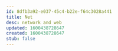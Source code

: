 ```yaml
---
id: 8dfb3a92-e037-45c4-b22e-f64c3028a441
title: Net
desc: network and web
updated: 1600438728647
created: 1600438728647
stub: false
---
```


